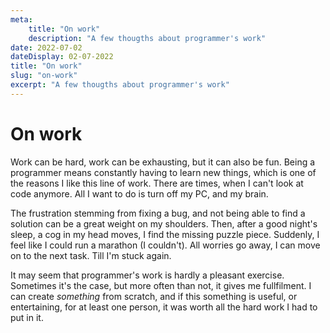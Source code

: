 ```yaml
---
meta:
    title: "On work"
    description: "A few thougths about programmer's work"
date: 2022-07-02
dateDisplay: 02-07-2022
title: "On work"
slug: "on-work"
excerpt: "A few thougths about programmer's work"
---
```


#  On work

Work can be hard, work can be exhausting, but it can also be fun. Being a programmer means constantly having to learn new things, which is one of the reasons
I like this line of work. There are times, when I can't look at code anymore. All I want to do is turn off my PC, and my brain. 

The frustration stemming from fixing a bug, and not being able to find a solution can be a great weight on my shoulders. Then, after a good night's sleep, a cog
in my head moves, I find the missing puzzle piece. Suddenly, I feel like I could run a marathon (I couldn't). All worries go away, I can move on to the next task.
Till I'm stuck again.

It may seem that programmer's work is hardly a pleasant exercise. Sometimes it's the case, but more often than not, it gives me fullfilment. I can create *something*
from scratch, and if this something is useful, or entertaining, for at least one person, it was worth all the hard work I had to put in it.
